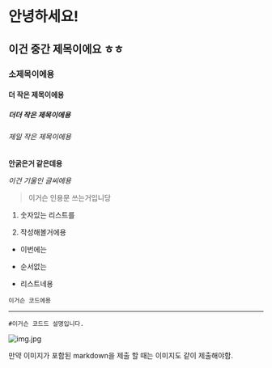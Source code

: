 # 안녕하세요!

## 이건 중간 제목이에요 ㅎㅎ

### 소제목이에용

#### 더 작은 제목이에용

##### 더더 작은 제목이에용

###### 제일 작은 제목이에용

**안굵은거 같은데용**

*이건 기울인 글씨에용*

> 이거슨 인용문 쓰는거입니당

1. 숫자있는 리스트를

2. 작성해볼거에용
- 이번에는 

- 순서없는 

- 리스트네용

`이거슨 코드에용`

---

```
#이거슨 코드드 설명입니다.
```

 ![img.jpg](C:\Users\SSAFY\Desktop\img.jpg)

만약 이미지가 포함된 markdown을 제출 할 때는 이미지도 같이 제출해야함.


